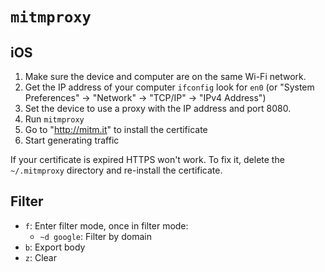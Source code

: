 # `mitmproxy`

## iOS

1. Make sure the device and computer are on the same Wi-Fi network.
2. Get the IP address of your computer `ifconfig` look for `en0` (or "System Preferences" -> "Network" -> "TCP/IP" -> "IPv4 Address")
3. Set the device to use a proxy with the IP address and port 8080.
4. Run `mitmproxy`
5. Go to "http://mitm.it" to install the certificate
6. Start generating traffic

If your certificate is expired HTTPS won't work. To fix it, delete the `~/.mitmproxy` directory and re-install the certificate.

## Filter

* `f`: Enter filter mode, once in filter mode:
	* `~d google`: Filter by domain
* `b`: Export body
* `z`: Clear
